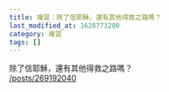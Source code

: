 ```yaml
---
title: 複習：除了信耶穌，還有其他得救之路嗎？
last_modified_at: 1628773200
category: 複習
tags: []
---
```


<p>除了信耶穌，還有其他得救之路嗎？<br>
<a href="/posts/269192040" target="_blank">/posts/269192040</a></p>

<p>&nbsp;</p>

